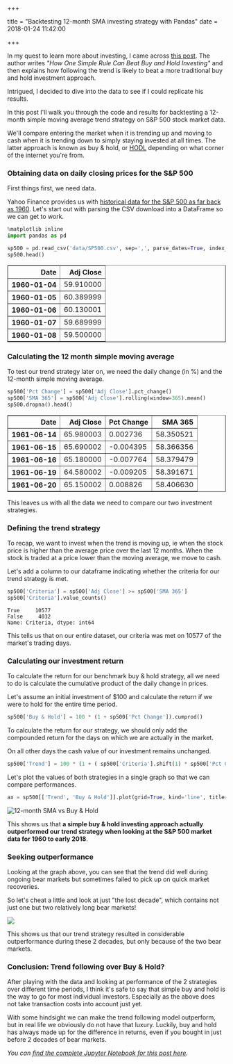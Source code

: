 +++

title = "Backtesting 12-month SMA investing strategy with Pandas"
date = 2018-01-24 11:42:00

+++

In my quest to learn more about investing, I came across [this post](https://ofdollarsanddata.com/follow-the-money-eb1ae0c9a3bd).  The author writes _"How One Simple Rule Can Beat Buy and Hold Investing"_ and then explains how following the trend is likely to beat a more traditional buy and hold investment approach.

Intrigued, I decided to dive into the data to see if I could replicate his results. 

In this post I'll walk you through the code and results for backtesting a 12-month simple moving average trend strategy on S&P 500 stock market data.

We'll compare entering the market when it is trending up and moving to cash when it is trending down to simply staying invested at all times. The latter approach is known as buy & hold, or [HODL](https://en.wikipedia.org/wiki/HODL) depending on what corner of the internet you're from.

### Obtaining data on daily closing prices for the S&P 500

First things first, we need data.

Yahoo Finance provides us with [historical data for the S&P 500 as far back as 1960](https://finance.yahoo.com/quote/%5EGSPC/history?p=%5EGSPC). Let's start out with parsing the CSV download into a DataFrame so we can get to work.

```py
%matplotlib inline
import pandas as pd

sp500 = pd.read_csv('data/SP500.csv', sep=',', parse_dates=True, index_col='Date', usecols=['Adj Close', 'Date'])
sp500.head()
```

<table border="1" class="dataframe">
  <thead>
    <tr style="text-align: right;">
      <th>Date</th>
      <th>Adj Close</th>
    </tr>
  </thead>
  <tbody>
    <tr>
      <th>1960-01-04</th>
      <td>59.910000</td>
    </tr>
    <tr>
      <th>1960-01-05</th>
      <td>60.389999</td>
    </tr>
    <tr>
      <th>1960-01-06</th>
      <td>60.130001</td>
    </tr>
    <tr>
      <th>1960-01-07</th>
      <td>59.689999</td>
    </tr>
    <tr>
      <th>1960-01-08</th>
      <td>59.500000</td>
    </tr>
  </tbody>
</table>

### Calculating the 12 month simple moving average

To test our trend strategy later on, we need the daily change (in %) and the 12-month simple moving average.

```py
sp500['Pct Change'] = sp500['Adj Close'].pct_change()
sp500['SMA 365'] = sp500['Adj Close'].rolling(window=365).mean()
sp500.dropna().head()
```

<table border="1" class="dataframe">
  <thead>
    <tr style="text-align: right;">
      <th>Date</th>
      <th>Adj Close</th>
      <th>Pct Change</th>
      <th>SMA 365</th>
    </tr>
  </thead>
  <tbody>
    <tr>
      <th>1961-06-14</th>
      <td>65.980003</td>
      <td>0.002736</td>
      <td>58.350521</td>
    </tr>
    <tr>
      <th>1961-06-15</th>
      <td>65.690002</td>
      <td>-0.004395</td>
      <td>58.366356</td>
    </tr>
    <tr>
      <th>1961-06-16</th>
      <td>65.180000</td>
      <td>-0.007764</td>
      <td>58.379479</td>
    </tr>
    <tr>
      <th>1961-06-19</th>
      <td>64.580002</td>
      <td>-0.009205</td>
      <td>58.391671</td>
    </tr>
    <tr>
      <th>1961-06-20</th>
      <td>65.150002</td>
      <td>0.008826</td>
      <td>58.406630</td>
    </tr>
  </tbody>
</table>

This leaves us with all the data we need to compare our two investment strategies.

### Defining the trend strategy

To recap, we want to invest when the trend is moving up, ie when the stock price is higher than the average price over the last 12 months. When the stock is traded at a price lower than the moving average, we move to cash.

Let's add a column to our dataframe indicating whether the criteria for our trend strategy is met.

```py
sp500['Criteria'] = sp500['Adj Close'] >= sp500['SMA 365'] 
sp500['Criteria'].value_counts() 
```

```text
True     10577
False     4032
Name: Criteria, dtype: int64
```

This tells us that on our entire dataset, our criteria was met on 10577 of the market's trading days.

### Calculating our investment return

To calculate the return for our benchmark buy & hold strategy, all we need to do is calculate the cumulative product of the daily change in prices.

Let's assume an initial investment of $100 and calculate the return if we were to hold for the entire time period.

```py
sp500['Buy & Hold'] = 100 * (1 + sp500['Pct Change']).cumprod()
```

To calculate the return for our strategy, we should only add the compounded return for the days on which we are actually in the market.

On all other days the cash value of our investment remains unchanged.

```py
sp500['Trend'] = 100 * (1 + ( sp500['Criteria'].shift(1) * sp500['Pct Change'] )).cumprod()
```

Let's plot the values of both strategies in a single graph so that we can compare performances.

```py
ax = sp500[['Trend', 'Buy & Hold']].plot(grid=True, kind='line', title="Trend (12 month SMA) vs. Buy & Hold", logy=True)
```

![12-month SMA vs Buy & Hold](/media/2018/buy-and-hold-vs-trend-sma-365.png)

This shows us that **a simple buy & hold investing approach actually outperformed our trend strategy when looking at the S&P 500 market data for 1960 to early 2018**.

### Seeking outperformance

Looking at the graph above, you can see that the trend did well during ongoing bear markets but sometimes failed to pick up on quick market recoveries. 

So let's cheat a little and look at just "the lost decade", which contains not just one but two relatively long bear markets!

![](/media/2018/buy-and-hold-vs-sma-365-2000s.png)

This shows us that our trend strategy resulted in considerable outperformance during these 2 decades, but only because of the two bear markets.

### Conclusion: Trend following over Buy & Hold?

After playing with the data and looking at performance of the 2 strategies over different time periods, I think it's safe to say that simple buy and hold is the way to go for most individual investors. Especially as the above does not take transaction costs into account just yet.

With some hindsight we can make the trend following model outperform, but in real life we obviously do not have that luxury. Luckily, buy and hold has always made up for the difference in returns, even if you bought in just before 2 decades of bear markets.

_You can [find the complete Jupyter Notebook for this post here](https://github.com/dannyvankooten/dannyvankooten.com/blob/master/static/notebooks/12%20month%20SMA%20vs%20Buy%20and%20Hold.ipynb)._
